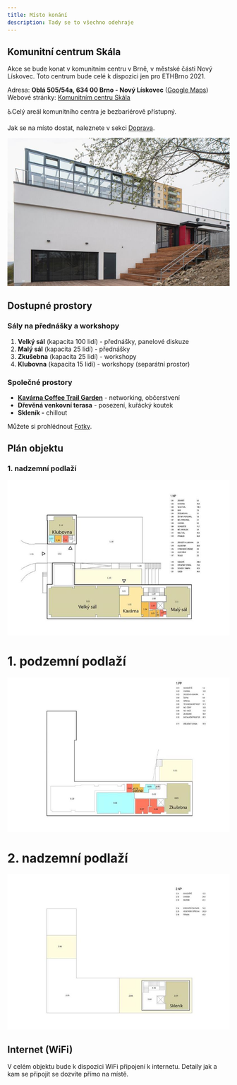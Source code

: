 ```yaml
---
title: Místo konání
description: Tady se to všechno odehraje
---
```


## Komunitní centrum Skála

Akce se bude konat v komunitním centru v Brně, v městské části Nový Lískovec. Toto centrum bude celé k dispozici jen pro ETHBrno 2021.

Adresa: **Oblá 505/54a, 634 00 Brno - Nový Lískovec** ([Google Maps](https://goo.gl/maps/wbZFMrzfBHDTtRRK8))\
Webové stránky: [Komunitním centru Skála](https://novy-liskovec.cz/komunitni-centrum-skala/ds-1389)

:wheelchair:Celý areál komunitního centra je bezbariérově přístupný.

Jak se na místo dostat, naleznete v sekci [Doprava](../prakticke-informace/doprava.md).

![](../../../../../assets/2021/kc-skala.jpeg)

## Dostupné prostory

### Sály na přednášky a workshopy

1. **Velký sál** (kapacita 100 lidí) - přednášky, panelové diskuze
2. **Malý sál** (kapacita 25 lidí) - přednášky
3. **Zkušebna** (kapacita 25 lidí) - workshopy
4. **Klubovna** (kapacita 15 lidí) - workshopy (separátní prostor)

### Společné prostory

* [**Kavárna Coffee Trail Garden**](kavarna-coffee-trail-garden.md) - networking, občerstvení
* **Dřevěná venkovní terasa** - posezení, kuřácký koutek
* **Skleník -** chillout

Můžete si prohlédnout [Fotky](kam-se-muzete-tesit.md).

## Plán objektu

### 1. nadzemní podlaží
![](../../../../../assets/2021/kc-skala-1np.jpeg)


# 1. podzemní podlaží
![](../../../../../assets/2021/kc-skala-1pp.jpeg)


# 2. nadzemní podlaží
![](../../../../../assets/2021/kc-skala-2np.jpeg)

## Internet (WiFi)

V celém objektu bude k dispozici WiFi připojení k internetu. Detaily jak a kam se připojit se dozvíte přímo na místě.